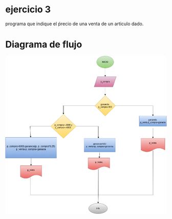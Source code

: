# ejercicio 3 
programa que indique el ṕrecio de una venta de un articulo dado.

# Diagrama de flujo
![Diagrama de flujo](diagrama.png "Diagrama de flujo")
